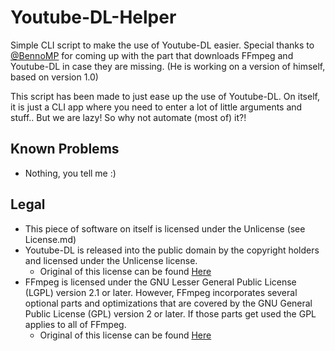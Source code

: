# Youtube-DL-Helper
Simple CLI script to make the use of Youtube-DL easier.
Special thanks to [@BennoMP](https://github.com/bennomp) for coming up with the part that downloads FFmpeg and Youtube-DL in case they are missing.
(He is working on a version of himself, based on version 1.0)

This script has been made to just ease up the use of Youtube-DL. On itself, it is just a CLI app where you need to enter a lot of little arguments and stuff..
But we are lazy! So why not automate (most of) it?!

## Known Problems
- Nothing, you tell me :)

## Legal
- This piece of software on itself is licensed under the Unlicense (see License.md)
- Youtube-DL is released into the public domain by the copyright holders and licensed under the Unlicense license.
  - Original of this license can be found [Here](https://github.com/ytdl-org/youtube-dl/blob/master/LICENSE)
- FFmpeg is licensed under the GNU Lesser General Public License (LGPL) version 2.1 or later. However, FFmpeg incorporates several optional parts and optimizations that are covered by the GNU General Public License (GPL) version 2 or later. If those parts get used the GPL applies to all of FFmpeg.
  - Original of this license can be found [Here](https://www.gnu.org/licenses/old-licenses/lgpl-2.1.html)
